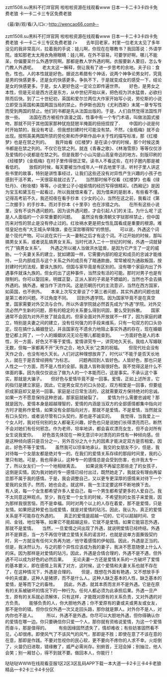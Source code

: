 zztt1508.su黑料不打烊官网
啦啦啦资源在线观看www
日本一卡二卡3卡四卡免费老狼
卡一卡二卡三专区免费老狼


《最/新/观/看/入/口👉http://wencao66.com》--

zztt1508.su黑料不打烊官网
啦啦啦资源在线观看www
日本一卡二卡3卡四卡免费老狼
卡一卡二卡三专区免费老狼
/>　　去年回老家，村里一位老太太见了多年没见的我非常高兴，拉着我的手说：娃儿啊，你现在在哪教书？我回答说：外语学院。谁知那老太太用衣角擦眼睛：娃儿啊，在外不容易，可要学好啊，哪儿不能呆，你偏要呆什么外遇学院啊。那都是教人学外遇的啊。衣服要新人要旧，怎么专门教人外遇呢。　　老太太这一解释，倒让我有了进一步思考的余地。夫子曰：食色，性也。人的本性就是好色。据说古希腊有个神话，说两个神争论男女时，究竟是男的快感更多，还是女的快感更多。争执不下，于是就变成女的感受一下，结论是女的快感更多。于是，女人更好色这一定论立即传遍世界。　　好色，是男女之本性，但是无论是西方还是东方，从中世纪开始以来，把色视为洪水猛兽，必欲扫除而后快。到了二十世纪初，英国和爱尔兰两位大作家开始写小说，劳伦斯的小说立即受当英国和美国两国当局的禁止。乔伊斯也因为《尤利西斯》末尾一章专写性而受到两国的禁止。他们的书都是先从法国出版的。于是，人们自然觉得法国性开放一些。　　法国在西方被视作浪漫之国，性事中有一个专门术语，叫做法国式接吻，那就不同于其他国家那种犹抱琵琶半掩面的扭扭捏捏了．　　中国的小说是何时开始禁的，我没有考证．但我想封建时代可能没有禁。不然，《金瓶梅》就不会出现。按照英美两国所禁的劳伦斯和乔伊斯作品中关于性的描写标准，那《红楼梦》也是在禁之列的。　　我开始看《红楼梦》是在读小学的时候，那个时候这类书都是在禁之列的。不仅它在禁之列，就连《青春之歌》、《林海雪原》等等仅仅涉及爱情的小说都是在禁之列。但是我那个小山沟是山高皇帝远的地方。刻版印刷的《经楼梦》《金瓶梅》在村子里传得很正常。读书人不看这些，在村子圈内那是被看低的。　　放假的时候，每天要被当作成年人一样去地里干活，听村子里人讲这些书里的故事，特别是讲性事经过，让我们这些还没有对异性产生兴趣的小孩子也感到干活不累，一天很容易就过去了。　　当然那时候不仅看《红楼梦》也看《绿牡丹》、《粉妆楼》等等。小说里公子小姐偷情的经历写得很精彩。《西厢记》是因为宝玉和黛玉在一起看过，所以我就借来看了。因为借来的是剧本，有些看不懂。　　记得高考前不久，我还彻夜在看手抄本《少女的心》，当然在这之前，我看过《第二次握手》的手抄本。而对手抄本《十里亭》也在涉猎之内。　　在所有这些小说里，没有不谈外遇问题的。因为谈外遇问题，才会引起人们的关注。为什么呢？这是人人面临的一个非常重要的问题。　　虽然没有像清朝文字狱那样禁止，但中国历来对性的禁止是没有停止过的。红妆祸水更是把女性乱国看成是重要的根源。难怪皇妃也有“大王城头举降旗，妾在深宫哪得知”的愤怒。　　可以说，外遇这个词是个现代产物。可以说在实行一夫一妻制之后才有这个词。不过开始的时候，那叫搞男女关系，或者说乱搞男女关系。当时代进入二十一世纪的时候，外遇一词就替代了“搞男女关系”。　　外遇之所以被人当做洪水猛兽，是因为它产生了一定的威胁。一个夫妻关系的建立，犹如建国一样，它需要内部的稳定和成员的忠诚才能维持，一旦内部成员与这个关系之外的成员有了暗通款曲，常常被视为通敌叛国，按封建时代的法规，要诛九族的。但国与家毕竟是有区别的。没有哪个家庭内出了外遇事件就诛九族的。但女的出了这种事件，当然没有活的可能。那时对男子也是有限制的。你可以娶回来，明媒正娶，正派人家的子弟是不嫖娼的，当然也不会去搞外遇的。搞外遇，被当作下流作风。这是历朝历代的主流意识，当然在西方国家，如英国，也不例外。　　本来上次写文章谈了个第三者问题，其实外遇的问题也就是第三者的问题。不过角度不同。　　回到外遇学院。因为国家毕竟不是在真空里，国家需要对外交流与合作。所以外语学院就必然首先成为“外遇”学院。对外交流必然产生新的问题，原有的稳定的关系要么得到巩固，要么受到拆散。　　国家通常不会因为对外开放了就会乱的。但家全面对外开放就不一样了，因为家庭的建立，特别是夫妻之间的建立，没有任何强力的手段来维系，只有一句双方的口头协定。现在搞什么婚姻登记，并且国家在不遗余力地阻止事实外遇的存在，现在婚姻登记都上网了，一个人的婚姻状况无论在哪儿都能查到。　　一方面好色是人的本性，另一方面，好色又不等于爱情。爱情讲究专一，讲究地久天长。我给人写婚联无数，但每一家都离不开“天作之合，地久天长”之类的祝福。　　但现代社会没有天作之合，也没有地久天长。人们对这种理想放弃了，时代以“不能于是否天长地久，就在于是否曾经拥有”为标志。　　问题再回到人皆好色。人皆好色，那也只是人性之一个方面，而不是人性的全部。我逢人皆称我很好色。我不觉得这是什么不体面的事。因为我仅仅说出了做为人的一个本能而已，这是事实。不承认这个事实，那就是大骗子。　　但好色与爱情毕竟不是一回事。爱情，正如上述所言，它的指归是建立家庭，因此，它是男女双方的口头协定。双方相爱是一回事，但要组织成家庭却又是另一回事。家庭是过日常生活的，这就需要双方保持绝对的忠诚。如果一方不愿意保持这种忠诚，那家庭就破裂了。　　爱情为什么需要忠诚呢？那就是因为，爱情本身是超越理智的，爱情的内涵是当双方的全部感情都集中指向对方时才能称作爱情，如果没有全部指向对方，那就不是爱情。不是爱情，当然就没有口头契约，或者说尽管有口头契约，那也是不诚实的。　　我觉得，当我爱上一个女人时，我对任何别的女人都毫无兴趣，好色也只是说她们长得漂亮而已，断然不会对她们有任何邪念。作为老师，坦率地讲，都会喜欢漂亮女生，但不会对所有女生说我爱你。　　好色首先体现在一种无意识中对漂亮的异性有一种倾向感。但是这种倾向感只是百分之一，另外百分之九十九的因素才能决定双方是否相爱。因此，好色不等于爱情。　　虽然我可以坦率地承认，我交的女朋友不少，但是，我对待每一个女朋友都是绝对专一的。在我们的爱情关系存续的那段时间里，我的心里只有她。可是，我也得承认，这种专一的感情总是会受到伤害，也许我太专一了，所以女友们一个一个地相继离去。　　如果说我不再留恋那些走了的女孩子，这倒是实情。因为我对她的专一感情已经付出过，既然她走了，我就没有理由再留恋那不属于我的感情。于是，我会调整自己，又以更专更深厚的感情来对待下一个爱我的女孩子。然而，她也会走。就这样，我一生注定要这样不断地换下去。　　有人说，每一个女生都希望许多人爱自己，每一个男生都希望更多的人爱自己。我不太同意这种观点。至少，我在爱一个女生的时候，不希望别的女孩子来爱我，因为那样我很苦恼，而不是幸福。同时对两个以上的人存在着爱，那不是爱情，只是友情。如果把这种爱也当成爱情，就是对爱情的玷污。因此，我认为，真正的爱情关系是不可能存在外遇的。　　真正的爱情是超越一切的，它可以超越时间、空间、金钱、地位等等。如果它不能超越这些，它就不是爱情。如果它能容忍外遇，那就不是爱情。　　当然，一旦爱情之间出现了外遇，就说明爱情已经终结。外遇并不是罪恶，当一方不再信守建立爱情关系的诺言时，也就是说单方面撕毁契约时，另一方就没有任何义务再为她／他守着感情的伊甸园。因此，外遇是正当的。　　但是，我决然认为，与之的那个异性应该成为我的妻子，我决不愿意随便上什么人的床。因为那样是对爱情的玷污。因此，外遇是合情合理的，外遇不是不遇，但外遇不可以成为好色的必然后果。　　无论夫妻一方还是爱情关系的一方破坏了爱情的基本要义，即在感情上背离了对方，这时候，这个爱情和夫妻关系也就不存在了，在这种情况下，外遇是合理的。　　但是，既想在外面有艳遇，又不想放手手中的夫或妻，这种人是猪猡，而不是什么人。这种人缺乏基本的人性，缺乏基本的爱情，是等而下之的畜牲。　　因此，外遇，就其本质而言并不是外遇。它是在原有的关系被破坏的情况下的一种行为。任何人都必须为此承担后果。外遇一旦产生，原有的关系就必须解体，只有这样，才能既对原有的关系负责，又对外遇的对方负责。　　能够负责的人，你大胆地外遇；你不爱原有的妻或夫或男友或女友，那不是你的错。但你仅仅外遇一次又走回头路，那你就是罪人。对外你不是人，对内你也不是人。　　　所以，外遇不是外遇。你尽可以大胆地外遇，但你得确认你的爱情在哪一边。你只要确信你只爱一个人，那你就有资格说爱情，为这一个爱情而奋斗，那是值得的。
　　有些因缘固然遗失了，情却难收；有些妨害固然看不见，心却很疼。即使风气了不该风气的风气，那即是不胜；即使在意了不该在意的在意，那即是作践。不要对忽视你的民心软，更不要向不疼你的人求不幸。火炬倒了，火苗仍旧进取，错缘散了，威严必需尚存。别俯首，王冠会掉；别抽泣，他人会笑；别一厢甘心，得不到就不要。做回本人，你能行！





哒哒哒WWW在线观看亚服1区2区3区乱码APP下载一本大道一卡2卡三卡4卡老狼精品一卡2卡三卡4卡分区

